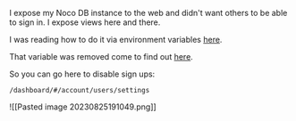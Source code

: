 
I expose my Noco DB instance to the web and didn't want others to be able to sign in. I expose views here and there.


I was reading how to do it via environment variables [here](https://forum.cloudron.io/topic/6552/restricting-registration/5).

That variable was removed come to find out [here](https://docs.nocodb.com/getting-started/environment-variables).

So you can go here to disable sign ups:

`/dashboard/#/account/users/settings`

![[Pasted image 20230825191049.png]]